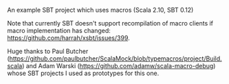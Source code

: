 An example SBT project which uses macros (Scala 2.10, SBT 0.12)

Note that currently SBT doesn't support recompilation of macro clients if macro implementation has changed: https://github.com/harrah/xsbt/issues/399.

Huge thanks to Paul Butcher (https://github.com/paulbutcher/ScalaMock/blob/typemacros/project/Build.scala) and Adam Warski (https://github.com/adamw/scala-macro-debug) whose SBT projects I used as prototypes for this one.
